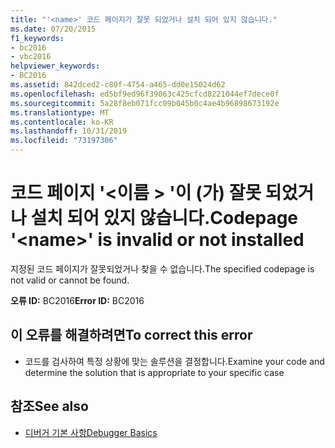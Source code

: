 ```yaml
---
title: "'<name>' 코드 페이지가 잘못 되었거나 설치 되어 있지 않습니다."
ms.date: 07/20/2015
f1_keywords:
- bc2016
- vbc2016
helpviewer_keywords:
- BC2016
ms.assetid: 842dced2-c80f-4754-a465-dd0e15024d62
ms.openlocfilehash: ed5bf9ed96f39063c425cfcd8221044ef7dece0f
ms.sourcegitcommit: 5a28f8eb071fcc09b045b0c4ae4b96898673192e
ms.translationtype: MT
ms.contentlocale: ko-KR
ms.lasthandoff: 10/31/2019
ms.locfileid: "73197306"
---
```

# <a name="codepage-name-is-invalid-or-not-installed"></a><span data-ttu-id="74d38-102">코드 페이지 '\<이름 > '이 (가) 잘못 되었거나 설치 되어 있지 않습니다.</span><span class="sxs-lookup"><span data-stu-id="74d38-102">Codepage '\<name>' is invalid or not installed</span></span>
<span data-ttu-id="74d38-103">지정된 코드 페이지가 잘못되었거나 찾을 수 없습니다.</span><span class="sxs-lookup"><span data-stu-id="74d38-103">The specified codepage is not valid or cannot be found.</span></span>  
  
 <span data-ttu-id="74d38-104">**오류 ID:** BC2016</span><span class="sxs-lookup"><span data-stu-id="74d38-104">**Error ID:** BC2016</span></span>  
  
## <a name="to-correct-this-error"></a><span data-ttu-id="74d38-105">이 오류를 해결하려면</span><span class="sxs-lookup"><span data-stu-id="74d38-105">To correct this error</span></span>  
  
- <span data-ttu-id="74d38-106">코드를 검사하여 특정 상황에 맞는 솔루션을 결정합니다.</span><span class="sxs-lookup"><span data-stu-id="74d38-106">Examine your code and determine the solution that is appropriate to your specific case</span></span>  
  
## <a name="see-also"></a><span data-ttu-id="74d38-107">참조</span><span class="sxs-lookup"><span data-stu-id="74d38-107">See also</span></span>

- [<span data-ttu-id="74d38-108">디버거 기본 사항</span><span class="sxs-lookup"><span data-stu-id="74d38-108">Debugger Basics</span></span>](/visualstudio/debugger/debugger-feature-tour)
